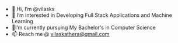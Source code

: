 - 👋 Hi, I’m @vilasks
- 👀 I’m interested in Developing Full Stack Applications and Machine Learning
- 🌱I’m currently pursuing My Bachelor's in Computer Science 
- 📫 Reach me @ vilaskathera@gmail.com

<!---
vilasks/vilasks is a ✨ special ✨ repository because its `README.md` (this file) appears on your GitHub profile.
You can click the Preview link to take a look at your changes.
--->
